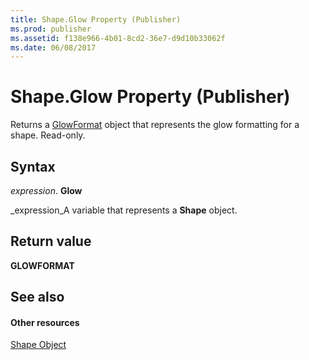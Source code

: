 ```yaml
---
title: Shape.Glow Property (Publisher)
ms.prod: publisher
ms.assetid: f138e966-4b01-8cd2-36e7-d9d10b33062f
ms.date: 06/08/2017
---
```



# Shape.Glow Property (Publisher)

Returns a  [GlowFormat](glowformat-object-publisher.md) object that represents the glow formatting for a shape. Read-only.


## Syntax

 _expression_. **Glow**

 _expression_A variable that represents a  **Shape** object.


## Return value

 **GLOWFORMAT**


## See also


#### Other resources


 [Shape Object](http://msdn.microsoft.com/library/604029ce-9b2f-9748-5d4e-b458796fa2f0%28Office.15%29.aspx)
 


